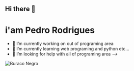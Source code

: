 ## Hi there 👋
# i'am Pedro Rodrigues

- 🔭 I’m currently working on out of programing area
- 🌱 I’m currently learning web programing and python etc...
- 🤔 I’m looking for help with all of programing area
-->

![Buraco Negro](https://mittechreview.com.br/wp-content/uploads/2021/08/trbr_artigo_banner1_26082021.jpg)
